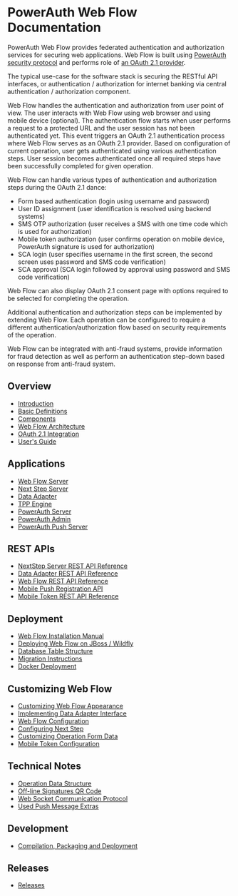 # PowerAuth Web Flow Documentation

PowerAuth Web Flow provides federated authentication and authorization services for securing web applications. Web Flow is built using [PowerAuth security protocol](https://github.com/wultra/powerauth-crypto) and performs role of [an OAuth 2.1 provider](http://projects.spring.io/spring-security-oauth/docs/oauth2.html).

The typical use-case for the software stack is securing the RESTful API interfaces, or authentication / authorization for internet banking via central authentication / authorization component.

Web Flow handles the authentication and authorization from user point of view. The user interacts with Web Flow using web browser and using mobile device (optional). The authentication flow starts when user performs a request to a protected URL and the user session has not been authenticated yet. This event triggers an OAuth 2.1 authentication process where Web Flow serves as an OAuth 2.1 provider. Based on configuration of current operation, user gets authenticated using various authentication steps. User session becomes authenticated once all required steps have been successfully completed for given operation.

Web Flow can handle various types of authentication and authorization steps during the OAuth 2.1 dance:
* Form based authentication (login using username and password)
* User ID assignment (user identification is resolved using backend systems)
* SMS OTP authorization (user receives a SMS with one time code which is used for authorization)
* Mobile token authorization (user confirms operation on mobile device, PowerAuth signature is used for authorization)
* SCA login (user specifies username in the first screen, the second screen uses password and SMS code verification)
* SCA approval (SCA login followed by approval using password and SMS code verification)

Web Flow can also display OAuth 2.1 consent page with options required to be selected for completing the operation.

Additional authentication and authorization steps can be implemented by extending Web Flow. Each operation can be configured to require a different authentication/authorization flow based on security requirements of the operation.

Web Flow can be integrated with anti-fraud systems, provide information for fraud detection as well as perform an authentication step-down based on response from anti-fraud system. 

## Overview

- [Introduction](./Readme.md)
- [Basic Definitions](./Basic-Definitions.md)
- [Components](./Components.md)
- [Web Flow Architecture](./Web-Flow-Architecture.md)
- [OAuth 2.1 Integration](./OAuth-2.1-Integration.md)
- [User's Guide](./Users-Guide.md)

## Applications
- [Web Flow Server](./Web-Flow-Server.md)
- [Next Step Server](./Next-Step-Server.md)
- [Data Adapter](./Data-Adapter.md)
- [TPP Engine](./Tpp-Engine.md)  
- [PowerAuth Server](https://github.com/wultra/powerauth-server)
- [PowerAuth Admin](https://github.com/wultra/powerauth-admin)
- [PowerAuth Push Server](https://github.com/wultra/powerauth-push-server)

## REST APIs

- [NextStep Server REST API Reference](./Next-Step-Server-REST-API-Reference.md)
- [Data Adapter REST API Reference](./Data-Adapter-REST-API-Reference.md)
- [Web Flow REST API Reference](./Web-Flow-REST-API-Reference.md)
- [Mobile Push Registration API](./Mobile-Push-Registration-API.md)
- [Mobile Token REST API Reference](./Mobile-Token-API.md)

## Deployment

- [Web Flow Installation Manual](./Web-Flow-Installation-Manual.md)
- [Deploying Web Flow on JBoss / Wildfly](./Deploying-Wildfly.md)
- [Database Table Structure](./Database-Table-Structure.md)
- [Migration Instructions](./Migration-Instructions.md)
- [Docker Deployment](./Docker-Deployment.md)

## Customizing Web Flow
- [Customizing Web Flow Appearance](https://github.com/wultra/powerauth-webflow-customization/blob/develop/docs/Customizing-Web-Flow-Appearance.md)
- [Implementing Data Adapter Interface](https://github.com/wultra/powerauth-webflow-customization/blob/develop/docs/Implementing-the-Data-Adapter-Interface.md)
- [Web Flow Configuration](./Web-Flow-Configuration.md)
- [Configuring Next Step](Configuring-Next-Step.md)
- [Customizing Operation Form Data](./Customizing-Operation-Form-Data.md)
- [Mobile Token Configuration](./Mobile-Token-Configuration.md)

## Technical Notes

- [Operation Data Structure](./Operation-Data.md)
- [Off-line Signatures QR Code](./Off-line-Signatures-QR-Code.md)
- [Web Socket Communication Protocol](./Web-Socket-Communication-Protocol.md)
- [Used Push Message Extras](./Used-Push-Message-Extras.md)

## Development

- [Compilation, Packaging and Deployment](./Compilation,-Packaging-and-Deployment.md)

## Releases

- [Releases](https://github.com/wultra/powerauth-webflow/releases)